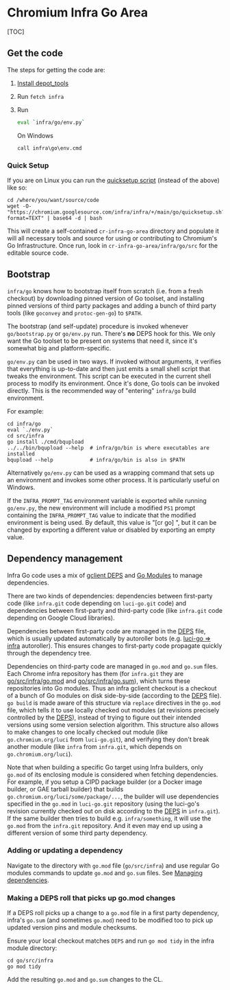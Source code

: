 # Chromium Infra Go Area

[TOC]


## Get the code

The steps for getting the code are:

 1. [Install depot_tools](https://www.chromium.org/developers/how-tos/install-depot-tools)
 1. Run `fetch infra`
 1. Run

    ```bash
    eval `infra/go/env.py`
    ```

    On Windows

    ```cmd.exe
    call infra\go\env.cmd
    ```


### Quick Setup

If you are on Linux you can run the [quicksetup script](quicksetup.sh) (instead of the above) like so:

```shell
cd /where/you/want/source/code
wget -O- "https://chromium.googlesource.com/infra/infra/+/main/go/quicksetup.sh?format=TEXT" | base64 -d | bash
```

This will create a self-contained `cr-infra-go-area` directory and populate it
will all necessary tools and source for using or contributing to Chromium's Go
Infrastructure. Once run, look in `cr-infra-go-area/infra/go/src` for the
editable source code.


## Bootstrap

`infra/go` knows how to bootstrap itself from scratch (i.e. from a fresh
checkout) by downloading pinned version of Go toolset, and installing pinned
versions of third party packages and adding a bunch of third party tools (like
`goconvey` and `protoc-gen-go`) to `$PATH`.

The bootstrap (and self-update) procedure is invoked whenever `go/bootstrap.py`
or `go/env.py` run. There's **no** DEPS hook for this. We only want the Go
toolset to be present on systems that need it, since it's somewhat big and
platform-specific.

`go/env.py` can be used in two ways. If invoked without arguments, it verifies
that everything is up-to-date and then just emits a small shell script that
tweaks the environment. This script can be executed in the current shell
process to modify its environment. Once it's done, Go tools can be invoked
directly. This is the recommended way of "entering" `infra/go` build
environment.

For example:

```shell
cd infra/go
eval `./env.py`
cd src/infra
go install ./cmd/bqupload
../../bin/bqupload --help  # infra/go/bin is where executables are installed
bqupload --help            # infra/go/bin is also in $PATH
```

Alternatively `go/env.py` can be used as a wrapping command that sets up an
environment and invokes some other process. It is particularly useful on
Windows.

If the `INFRA_PROMPT_TAG` environment variable is exported while running
`go/env.py`, the new environment will include a modified `PS1` prompt containing
the `INFRA_PROMPT_TAG` value to indicate that the modified environment is being
used. By default, this value is "[cr go] ", but it can be changed by exporting
a different value or disabled by exporting an empty value.


## Dependency management

Infra Go code uses a mix of [gclient DEPS] and [Go Modules] to manage
dependencies.

There are two kinds of dependencies: dependencies between first-party code
(like `infra.git` code depending on `luci-go.git` code) and dependencies between
first-party and third-party code (like `infra.git` code depending on Google
Cloud libraries).

Dependencies between first-party code are managed in the [DEPS] file, which is
usually updated automatically by autoroller bots (e.g. [luci-go => infra]
autoroller). This ensures changes to first-party code propagate quickly
through the dependency tree.

Dependencies on third-party code are managed in `go.mod` and `go.sum` files.
Each Chrome infra repository has them (for `infra.git` they are
[go/src/infra/go.mod] and [go/src/infra/go.sum]), which turns these repositories
into Go modules. Thus an infra gclient checkout is a checkout of a bunch of
Go modules on disk side-by-side (according to the [DEPS] file). `go build` is
made aware of this structure via `replace` directives in the `go.mod` file,
which tells it to use locally checked out modules (at revisions precisely
controlled by the [DEPS]), instead of trying to figure out their intended
versions using some version selection algorithm. This structure also allows to
make changes to one locally checked out module (like `go.chromium.org/luci` from
`luci-go.git`), and verifying they don't break another module (like `infra` from
`infra.git`, which depends on `go.chromium.org/luci`).

Note that when building a specific Go target using Infra builders, only `go.mod`
of its enclosing module is considered when fetching dependencies. For example,
if you setup a CIPD package builder (or a Docker image builder, or GAE tarball
builder) that builds `go.chromium.org/luci/some/package/...`, the builder will use
dependencies specified in the `go.mod` in `luci-go.git` repository (using the
luci-go's revision currently checked out on disk according to the [DEPS] in
`infra.git`). If the same builder then tries to build e.g. `infra/something`, it
will use the `go.mod` from the `infra.git` repository. And it even may end up
using a different version of some third party dependency.

[gclient DEPS]: https://www.chromium.org/developers/how-tos/depottools#TOC-DEPS-file
[Go Modules]: https://golang.org/ref/mod
[DEPS]: ../DEPS
[luci-go => infra]: https://autoroll.skia.org/r/luci-go-infra-autoroll
[go/src/infra/go.mod]: ./src/infra/go.mod
[go/src/infra/go.sum]: ./src/infra/go.sum


### Adding or updating a dependency

Navigate to the directory with `go.mod` file (`go/src/infra`) and use regular
Go modules commands to update `go.mod` and `go.sum` files. See
[Managing dependencies](https://golang.org/doc/modules/managing-dependencies).


### Making a DEPS roll that picks up go.mod changes

If a DEPS roll picks up a change to a `go.mod` file in a first party dependency,
infra's `go.sum` (and sometimes `go.mod`) need to be modified too to pick up
updated version pins and module checksums.

Ensure your local checkout matches `DEPS` and run `go mod tidy` in the infra
module directory:

```shell
cd go/src/infra
go mod tidy
```

Add the resulting `go.mod` and `go.sum` changes to the CL.
